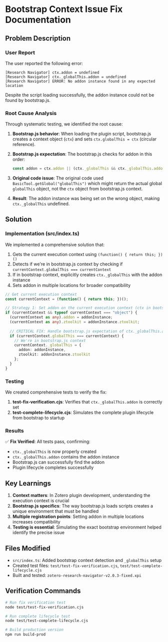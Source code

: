 # Bootstrap Context Issue Fix Documentation

## Problem Description

### User Report
The user reported the following error:
```
[Research Navigator] ctx.addon = undefined
[Research Navigator] ctx._globalThis.addon = undefined
[Research Navigator] ERROR: No addon instance found in any expected location
```

Despite the script loading successfully, the addon instance could not be found by bootstrap.js.

### Root Cause Analysis

Through systematic testing, we identified the root cause:

1. **Bootstrap.js behavior**: When loading the plugin script, bootstrap.js creates a context object (`ctx`) and sets `ctx.globalThis = ctx` (circular reference).

2. **Bootstrap.js expectation**: The bootstrap.js checks for addon in this order:
   ```javascript
   const addon = ctx.addon || (ctx._globalThis && ctx._globalThis.addon) || ctx.globalThis.addon;
   ```

3. **Original code issue**: The original code used `BasicTool.getGlobal("globalThis")` which might return the actual global `globalThis` object, not the `ctx` object from bootstrap.js context.

4. **Result**: The addon instance was being set on the wrong object, making `ctx._globalThis` undefined.

## Solution

### Implementation (src/index.ts)

We implemented a comprehensive solution that:

1. Gets the current execution context using `(function() { return this; })()`
2. Detects if we're in bootstrap.js context by checking if `currentContext.globalThis === currentContext`
3. If in bootstrap context, explicitly creates `ctx._globalThis` with the addon instance
4. Sets addon in multiple locations for broader compatibility

```typescript
// Get current execution context
const currentContext = (function() { return this; })();

// Strategy 1: Set addon on the current execution context (ctx in bootstrap.js)
if (currentContext && typeof currentContext === "object") {
  (currentContext as any).addon = addonInstance;
  (currentContext as any).ztoolkit = addonInstance.ztoolkit;
  
  // CRITICAL FIX: Handle bootstrap.js expectation of ctx._globalThis.addon
  if (currentContext.globalThis === currentContext) {
    // We're in bootstrap.js context
    currentContext._globalThis = {
      addon: addonInstance,
      ztoolkit: addonInstance.ztoolkit
    };
  }
}
```

### Testing

We created comprehensive tests to verify the fix:

1. **test-fix-verification.cjs**: Verifies that `ctx._globalThis.addon` is correctly set
2. **test-complete-lifecycle.cjs**: Simulates the complete plugin lifecycle from bootstrap to startup

### Results

✅ **Fix Verified**: All tests pass, confirming:
- `ctx._globalThis` is now properly created
- `ctx._globalThis.addon` contains the addon instance
- Bootstrap.js can successfully find the addon
- Plugin lifecycle completes successfully

## Key Learnings

1. **Context matters**: In Zotero plugin development, understanding the execution context is crucial
2. **Bootstrap.js specifics**: The way bootstrap.js loads scripts creates a unique environment that must be handled
3. **Multiple registration points**: Setting addon in multiple locations increases compatibility
4. **Testing is essential**: Simulating the exact bootstrap environment helped identify the precise issue

## Files Modified

- `src/index.ts`: Added bootstrap context detection and `_globalThis` setup
- Created test files: `test/test-fix-verification.cjs`, `test/test-complete-lifecycle.cjs`
- Built and tested: `zotero-research-navigator-v2.0.3-fixed.xpi`

## Verification Commands

```bash
# Run fix verification test
node test/test-fix-verification.cjs

# Run complete lifecycle test  
node test/test-complete-lifecycle.cjs

# Build production version
npm run build-prod
```